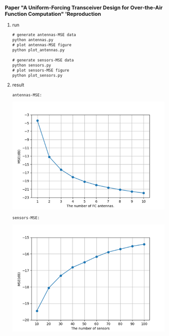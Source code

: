 ### Paper "A Uniform-Forcing Transceiver Design for Over-the-Air Function Computation" 'Reproduction

1. run

   ```shell
   # generate antennas-MSE data
   python antennas.py
   # plot antennas-MSE figure
   python plot_antennas.py
   
   # generate sensors-MSE data
   python sensors.py
   # plot sensors-MSE figure
   python plot_sensors.py
   ```

2. result

   `antennas-MSE:`

   ![轨迹优化](https://github.com/xiaohuirong/images/blob/main/opt2/antennas.png?raw=true)

   

   `sensors-MSE:`

   ![轨迹优化](https://github.com/xiaohuirong/images/blob/main/opt2/sensors.png?raw=true)

   

   